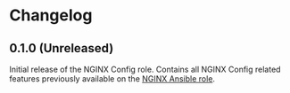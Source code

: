 # Changelog

## 0.1.0 (Unreleased)

Initial release of the NGINX Config role. Contains all NGINX Config related features previously available on the [NGINX Ansible role](https://github.com/nginxinc/ansible-role-nginx).
